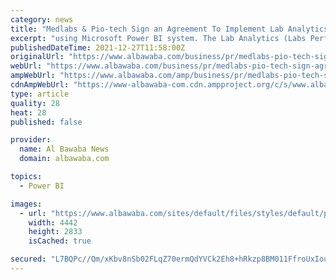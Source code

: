 ```yaml
---
category: news
title: "Medlabs & Pio-tech Sign an Agreement To Implement Lab Analytics (Labs Performance Analytics Dashboards) Using Microsoft Power Bi"
excerpt: "using Microsoft Power BI system. The Lab Analytics (Labs Performance Analytics Dashboards) system aims to enhance the decision-making process and the accuracy of data provided by the client’s ..."
publishedDateTime: 2021-12-27T11:58:00Z
originalUrl: "https://www.albawaba.com/business/pr/medlabs-pio-tech-sign-agreement-implement-lab-analytics-labs-performance-analytics"
webUrl: "https://www.albawaba.com/business/pr/medlabs-pio-tech-sign-agreement-implement-lab-analytics-labs-performance-analytics"
ampWebUrl: "https://www.albawaba.com/amp/business/pr/medlabs-pio-tech-sign-agreement-implement-lab-analytics-labs-performance-analytics"
cdnAmpWebUrl: "https://www-albawaba-com.cdn.ampproject.org/c/s/www.albawaba.com/amp/business/pr/medlabs-pio-tech-sign-agreement-implement-lab-analytics-labs-performance-analytics"
type: article
quality: 28
heat: 28
published: false

provider:
  name: Al Bawaba News
  domain: albawaba.com

topics:
  - Power BI

images:
  - url: "https://www.albawaba.com/sites/default/files/styles/default/public/2021-12/2-2.jpg?itok=QL6kNHPo"
    width: 4442
    height: 2833
    isCached: true

secured: "L7BQPc//Qm/xKbv8nSb02FLqZ70ermQdYVCk2Eh8+hRkzp8BM011FfroUxIouua4PJ5uUB4++8n2LuLtGjoa1u1QSKE1gex7Fm5pKBvnjOvsxjzV5beP+z7kIw9oBLFiwsLSjXLaMP+qbMaz9f8v1ZivaGErFDWEQYHzAAFn8Ju9fMVSGbLpAggC8RA+VwuLwC2Ll3V5X2zbkFi66nqGXk6eamGHq0Fr1qfoWRLhT4XD2//p+kAZnOwNbBLpqZWH7v6wr9aSnT+SWjduREdtW6AEdb9URj0KZbAMZ1UfneozzxKe26qDPiaRdObF0YyfiYOmVQ80EFbgdCiYgsFKntTTLpPNB47EhrRkJtFUQ/U=;KJdaA880wSLlGzvjcYw7yQ=="
---
```


